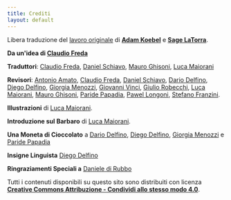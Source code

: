 ```yaml
---
title: Crediti
layout: default
---
```

Libera traduzione del [lavoro originale](book.dwgazetteer.com) di **[Adam Koebel][adam]** e **[Sage LaTorra][sage]**.

**Da un'idea di [Claudio Freda][]**

**Traduttori**: [Claudio Freda][], [Daniel Schiavo][], [Mauro Ghisoni][], [Luca Maiorani][]

**Revisori**: [Antonio Amato][], [Claudio Freda][], [Daniel Schiavo][], [Dario Delfino][], [Diego Delfino][], [Giorgia Menozzi][], [Giovanni Vinci][], [Giulio Robecchi][], [Luca Maiorani][], [Mauro Ghisoni][], [Paride Papadia][], [Pawel Longoni][], [Stefano Franzini][].

**Illustrazioni** di [Luca Maiorani][].

**Introduzione sul Barbaro** di [Luca Maiorani][].

**Una Moneta di Cioccolato** a [Dario Delfino][], [Diego Delfino][], [Giorgia Menozzi][] e [Paride Papadia][]

**Insigne Linguista** [Diego Delfino][]

**Ringraziamenti Speciali a** [Daniele di Rubbo][]

Tutti i contenuti disponibili su questo sito sono distribuiti con licenza **[Creative Commons Attribuzione - Condividi allo stesso modo 4.0][cc]**.

[adam]: https://plus.google.com/112484087750169360510
[sage]: https://plus.google.com/117415966179711277938
[Antonio Amato]: https://plus.google.com/107667343404799785520
[Claudio Freda]: https://plus.google.com/112991578095647299350
[Daniel Schiavo]: https://www.facebook.com/daniel.schiavo.92
[Daniele di Rubbo]: https://plus.google.com/112507662527787769890
[Dario Delfino]: https://plus.google.com/105434214058733883957
[Diego Delfino]: https://plus.google.com/118033451148976345230
[Giorgia Menozzi]: https://plus.google.com/113383799827204001261
[Giovanni Vinci]: https://plus.google.com/107861607091405146379
[Giulio Robecchi]: https://plus.google.com/u/0/117946773352558942341
[Luca Maiorani]: https://plus.google.com/108007955567460306563
[Mauro Ghisoni]: https://plus.google.com/113536342334278411258
[Paride Papadia]: https://plus.google.com/100891656436184215243
[Pawel Longoni]: https://plus.google.com/115757078838960100730
[Stefano Franzini]: https://www.facebook.com/stefano.v.franzini
[cc]: http://creativecommons.org/licenses/by-sa/4.0/deed.it
